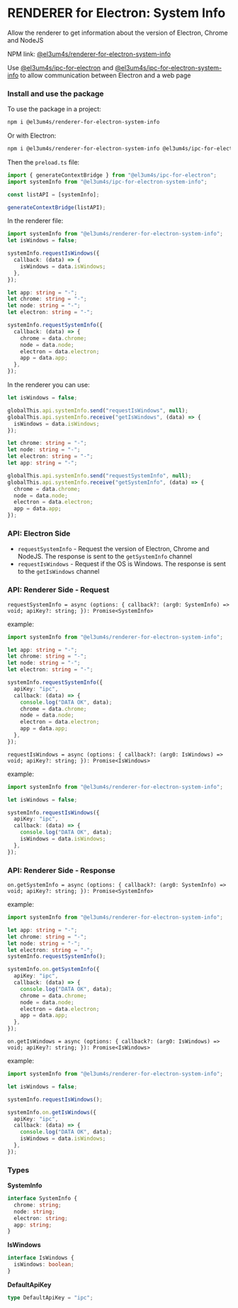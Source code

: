 # RENDERER for Electron: System Info

Allow the renderer to get information about the version of Electron, Chrome and NodeJS

NPM link: [@el3um4s/renderer-for-electron-system-info](https://www.npmjs.com/package/@el3um4s/renderer-for-electron-system-info)

Use [@el3um4s/ipc-for-electron](https://www.npmjs.com/package/@el3um4s/ipc-for-electron) and [@el3um4s/ipc-for-electron-system-info](https://www.npmjs.com/package/@el3um4s/ipc-for-electron-system-info) to allow communication between Electron and a web page

### Install and use the package

To use the package in a project:

```bash
npm i @el3um4s/renderer-for-electron-system-info
```

Or with Electron:

```bash
npm i @el3um4s/renderer-for-electron-system-info @el3um4s/ipc-for-electron-system-info @el3um4s/ipc-for-electron
```

Then the `preload.ts` file:

```ts
import { generateContextBridge } from "@el3um4s/ipc-for-electron";
import systemInfo from "@el3um4s/ipc-for-electron-system-info";

const listAPI = [systemInfo];

generateContextBridge(listAPI);
```

In the renderer file:

```ts
import systemInfo from "@el3um4s/renderer-for-electron-system-info";
let isWindows = false;

systemInfo.requestIsWindows({
  callback: (data) => {
    isWindows = data.isWindows;
  },
});

let app: string = "-";
let chrome: string = "-";
let node: string = "-";
let electron: string = "-";

systemInfo.requestSystemInfo({
  callback: (data) => {
    chrome = data.chrome;
    node = data.node;
    electron = data.electron;
    app = data.app;
  },
});
```

In the renderer you can use:

```ts
let isWindows = false;

globalThis.api.systemInfo.send("requestIsWindows", null);
globalThis.api.systemInfo.receive("getIsWindows", (data) => {
  isWindows = data.isWindows;
});

let chrome: string = "-";
let node: string = "-";
let electron: string = "-";
let app: string = "-";

globalThis.api.systemInfo.send("requestSystemInfo", null);
globalThis.api.systemInfo.receive("getSystemInfo", (data) => {
  chrome = data.chrome;
  node = data.node;
  electron = data.electron;
  app = data.app;
});
```

### API: Electron Side

- `requestSystemInfo` - Request the version of Electron, Chrome and NodeJS. The response is sent to the `getSystemInfo` channel
- `requestIsWindows` - Request if the OS is Windows. The response is sent to the `getIsWindows` channel

### API: Renderer Side - Request

`requestSystemInfo = async (options: { callback?: (arg0: SystemInfo) => void; apiKey?: string; }): Promise<SystemInfo>`

example:

```ts
import systemInfo from "@el3um4s/renderer-for-electron-system-info";

let app: string = "-";
let chrome: string = "-";
let node: string = "-";
let electron: string = "-";

systemInfo.requestSystemInfo({
  apiKey: "ipc",
  callback: (data) => {
    console.log("DATA OK", data);
    chrome = data.chrome;
    node = data.node;
    electron = data.electron;
    app = data.app;
  },
});
```

`requestIsWindows = async (options: { callback?: (arg0: IsWindows) => void; apiKey?: string; }): Promise<IsWindows>`

example:

```ts
import systemInfo from "@el3um4s/renderer-for-electron-system-info";

let isWindows = false;

systemInfo.requestIsWindows({
  apiKey: "ipc",
  callback: (data) => {
    console.log("DATA OK", data);
    isWindows = data.isWindows;
  },
});
```

### API: Renderer Side - Response

`on.getSystemInfo = async (options: { callback?: (arg0: SystemInfo) => void; apiKey?: string; }): Promise<SystemInfo>`

example:

```ts
import systemInfo from "@el3um4s/renderer-for-electron-system-info";

let app: string = "-";
let chrome: string = "-";
let node: string = "-";
let electron: string = "-";
systemInfo.requestSystemInfo();

systemInfo.on.getSystemInfo({
  apiKey: "ipc",
  callback: (data) => {
    console.log("DATA OK", data);
    chrome = data.chrome;
    node = data.node;
    electron = data.electron;
    app = data.app;
  },
});
```

`on.getIsWindows = async (options: { callback?: (arg0: IsWindows) => void; apiKey?: string; }): Promise<IsWindows>`

example:

```ts
import systemInfo from "@el3um4s/renderer-for-electron-system-info";

let isWindows = false;

systemInfo.requestIsWindows();

systemInfo.on.getIsWindows({
  apiKey: "ipc",
  callback: (data) => {
    console.log("DATA OK", data);
    isWindows = data.isWindows;
  },
});
```

### Types

**SystemInfo**

```ts
interface SystemInfo {
  chrome: string;
  node: string;
  electron: string;
  app: string;
}
```

**IsWindows**

```ts
interface IsWindows {
  isWindows: boolean;
}
```

**DefaultApiKey**

```ts
type DefaultApiKey = "ipc";
```
